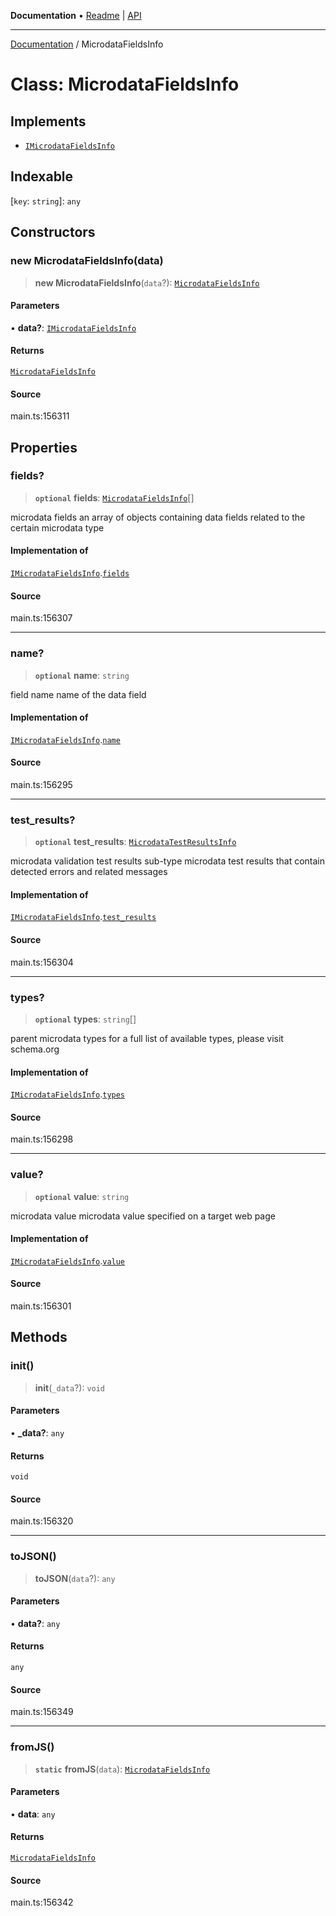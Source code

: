 **Documentation** • [Readme](../README.md) \| [API](../globals.md)

***

[Documentation](../README.md) / MicrodataFieldsInfo

# Class: MicrodataFieldsInfo

## Implements

- [`IMicrodataFieldsInfo`](../interfaces/IMicrodataFieldsInfo.md)

## Indexable

 \[`key`: `string`\]: `any`

## Constructors

### new MicrodataFieldsInfo(data)

> **new MicrodataFieldsInfo**(`data`?): [`MicrodataFieldsInfo`](MicrodataFieldsInfo.md)

#### Parameters

• **data?**: [`IMicrodataFieldsInfo`](../interfaces/IMicrodataFieldsInfo.md)

#### Returns

[`MicrodataFieldsInfo`](MicrodataFieldsInfo.md)

#### Source

main.ts:156311

## Properties

### fields?

> **`optional`** **fields**: [`MicrodataFieldsInfo`](MicrodataFieldsInfo.md)[]

microdata fields
an array of objects containing data fields related to the certain microdata type

#### Implementation of

[`IMicrodataFieldsInfo`](../interfaces/IMicrodataFieldsInfo.md).[`fields`](../interfaces/IMicrodataFieldsInfo.md#fields)

#### Source

main.ts:156307

***

### name?

> **`optional`** **name**: `string`

field name
name of the data field

#### Implementation of

[`IMicrodataFieldsInfo`](../interfaces/IMicrodataFieldsInfo.md).[`name`](../interfaces/IMicrodataFieldsInfo.md#name)

#### Source

main.ts:156295

***

### test\_results?

> **`optional`** **test\_results**: [`MicrodataTestResultsInfo`](MicrodataTestResultsInfo.md)

microdata validation test results
sub-type microdata test results that contain detected errors and related messages

#### Implementation of

[`IMicrodataFieldsInfo`](../interfaces/IMicrodataFieldsInfo.md).[`test_results`](../interfaces/IMicrodataFieldsInfo.md#test_results)

#### Source

main.ts:156304

***

### types?

> **`optional`** **types**: `string`[]

parent microdata types
for a full list of available types, please visit schema.org

#### Implementation of

[`IMicrodataFieldsInfo`](../interfaces/IMicrodataFieldsInfo.md).[`types`](../interfaces/IMicrodataFieldsInfo.md#types)

#### Source

main.ts:156298

***

### value?

> **`optional`** **value**: `string`

microdata value
microdata value specified on a target web page

#### Implementation of

[`IMicrodataFieldsInfo`](../interfaces/IMicrodataFieldsInfo.md).[`value`](../interfaces/IMicrodataFieldsInfo.md#value)

#### Source

main.ts:156301

## Methods

### init()

> **init**(`_data`?): `void`

#### Parameters

• **\_data?**: `any`

#### Returns

`void`

#### Source

main.ts:156320

***

### toJSON()

> **toJSON**(`data`?): `any`

#### Parameters

• **data?**: `any`

#### Returns

`any`

#### Source

main.ts:156349

***

### fromJS()

> **`static`** **fromJS**(`data`): [`MicrodataFieldsInfo`](MicrodataFieldsInfo.md)

#### Parameters

• **data**: `any`

#### Returns

[`MicrodataFieldsInfo`](MicrodataFieldsInfo.md)

#### Source

main.ts:156342
